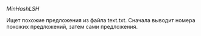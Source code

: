 *MinHashLSH*

Ищет похожие предложения из файла text.txt. Сначала выводит номера похожих предложений, затем сами предложения.